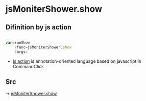 # jsMoniterShower.show

## Difinition by js action

```js.js

var=runShow
	?func=jsMoniterShower.show
	?args=

```

- [js action](#) is annotation-oriented language based on javascript in CommandClick

## Src

-> [jsMoniterShower.show](https://github.com/puutaro/CommandClick/blob/master/app/src/main/java/com/puutaro/commandclick/fragment_lib/terminal_fragment/js_interface/system/JsMoniterShower.kt#L26)


